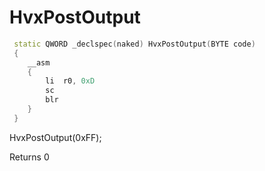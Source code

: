 # HvxPostOutput

```cpp
 static QWORD _declspec(naked) HvxPostOutput(BYTE code)
 {
    __asm
    {
        li  r0, 0xD
        sc
        blr
    }
 }
```

HvxPostOutput(0xFF);

Returns 0

